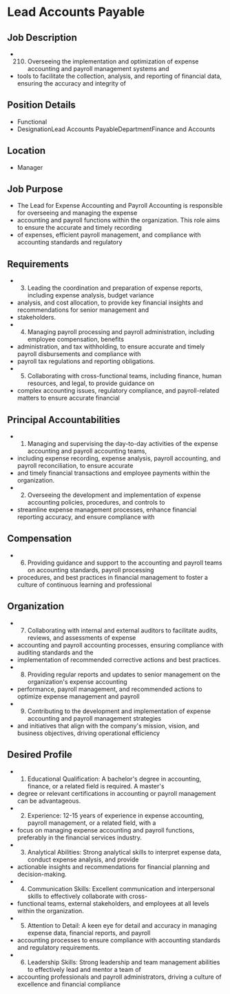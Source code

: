 # Lead Accounts Payable

## Job Description

* 210. Overseeing the implementation and optimization of expense accounting and payroll management systems and
* tools to facilitate the collection, analysis, and reporting of financial data, ensuring the accuracy and integrity of

## Position Details

* Functional
* DesignationLead Accounts PayableDepartmentFinance and Accounts

## Location

* Manager

## Job Purpose

* The Lead for Expense Accounting and Payroll Accounting is responsible for overseeing and managing the expense
* accounting and payroll functions within the organization. This role aims to ensure the accurate and timely recording
* of  expenses,  efficient  payroll  management,  and  compliance  with  accounting  standards  and  regulatory

## Requirements

* 3. Leading the coordination and preparation of expense reports, including expense analysis, budget variance
* analysis, and cost allocation, to provide key financial insights and recommendations for senior management and
* stakeholders.
* 4.  Managing  payroll  processing  and  payroll  administration,  including  employee  compensation,  benefits
* administration, and tax withholding, to ensure accurate and timely payroll disbursements and compliance with
* payroll tax regulations and reporting obligations.
* 5. Collaborating with cross-functional teams, including finance, human resources, and legal, to provide guidance on
* complex  accounting  issues,  regulatory  compliance,  and  payroll-related  matters  to  ensure  accurate  financial

## Principal Accountabilities

* 1. Managing and supervising the day-to-day activities of the expense accounting and payroll accounting teams,
* including expense recording, expense analysis, payroll accounting, and payroll reconciliation, to ensure accurate
* and timely financial transactions and employee payments within the organization.
* 2. Overseeing the development and implementation of expense accounting policies, procedures, and controls to
* streamline expense management processes, enhance financial reporting accuracy, and ensure compliance with

## Compensation

* 6. Providing guidance and support to the accounting and payroll teams on accounting standards, payroll processing
* procedures, and best practices in financial management to foster a culture of continuous learning and professional

## Organization

* 7. Collaborating with internal and external auditors to facilitate audits, reviews, and assessments of expense
* accounting  and  payroll  accounting  processes,  ensuring  compliance  with  auditing  standards  and  the
* implementation of recommended corrective actions and best practices.
* 8.  Providing  regular  reports  and  updates  to  senior  management  on  the  organization's  expense  accounting
* performance, payroll management, and recommended actions to optimize expense management and payroll
* 9. Contributing to the development and implementation of expense accounting and payroll management strategies
* and initiatives that align with the company's mission, vision, and business objectives, driving operational efficiency

## Desired Profile

* 1. Educational Qualification: A bachelor's degree in accounting, finance, or a related field is required. A master's
* degree or relevant certifications in accounting or payroll management can be advantageous.
* 2. Experience: 12-15 years of experience in expense accounting, payroll management, or a related field, with a
* focus on managing expense accounting and payroll functions, preferably in the financial services industry.
* 3. Analytical Abilities: Strong analytical skills to interpret expense data, conduct expense analysis, and provide
* actionable insights and recommendations for financial planning and decision-making.
* 4. Communication Skills: Excellent communication and interpersonal skills to effectively collaborate with cross-
* functional teams, external stakeholders, and employees at all levels within the organization.
* 5. Attention to Detail: A keen eye for detail and accuracy in managing expense data, financial reports, and payroll
* accounting processes to ensure compliance with accounting standards and regulatory requirements.
* 6. Leadership Skills: Strong leadership and team management abilities to effectively lead and mentor a team of
* accounting professionals and payroll administrators, driving a culture of excellence and financial compliance
